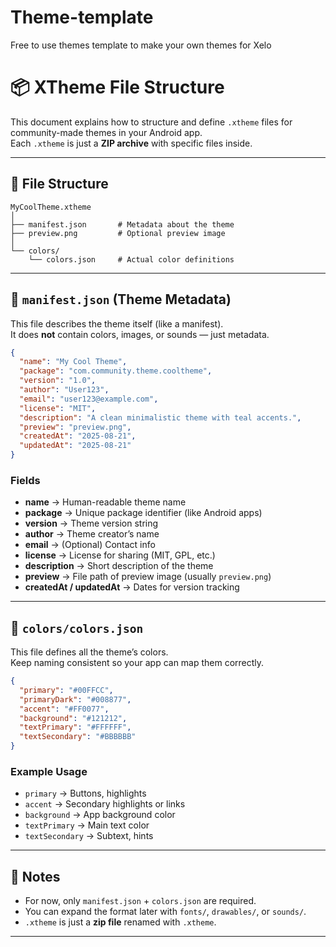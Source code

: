 # Theme-template
Free to use themes template to make your own themes for Xelo

# 📦 XTheme File Structure

This document explains how to structure and define `.xtheme` files for community-made themes in your Android app.  
Each `.xtheme` is just a **ZIP archive** with specific files inside.

---

## 🔹 File Structure

```
MyCoolTheme.xtheme
│
├── manifest.json       # Metadata about the theme
├── preview.png         # Optional preview image
│
└── colors/
    └── colors.json     # Actual color definitions
```

---

## 🔹 `manifest.json` (Theme Metadata)

This file describes the theme itself (like a manifest).  
It does **not** contain colors, images, or sounds — just metadata.

```json
{
  "name": "My Cool Theme",
  "package": "com.community.theme.cooltheme",
  "version": "1.0",
  "author": "User123",
  "email": "user123@example.com",
  "license": "MIT",
  "description": "A clean minimalistic theme with teal accents.",
  "preview": "preview.png",
  "createdAt": "2025-08-21",
  "updatedAt": "2025-08-21"
}
```

### Fields
- **name** → Human-readable theme name  
- **package** → Unique package identifier (like Android apps)  
- **version** → Theme version string  
- **author** → Theme creator’s name  
- **email** → (Optional) Contact info  
- **license** → License for sharing (MIT, GPL, etc.)  
- **description** → Short description of the theme  
- **preview** → File path of preview image (usually `preview.png`)  
- **createdAt / updatedAt** → Dates for version tracking  

---

## 🔹 `colors/colors.json`

This file defines all the theme’s colors.  
Keep naming consistent so your app can map them correctly.

```json
{
  "primary": "#00FFCC",
  "primaryDark": "#008877",
  "accent": "#FF0077",
  "background": "#121212",
  "textPrimary": "#FFFFFF",
  "textSecondary": "#BBBBBB"
}
```

### Example Usage
- `primary` → Buttons, highlights  
- `accent` → Secondary highlights or links  
- `background` → App background color  
- `textPrimary` → Main text color  
- `textSecondary` → Subtext, hints  

---

## 🔹 Notes
- For now, only `manifest.json` + `colors.json` are required.  
- You can expand the format later with `fonts/`, `drawables/`, or `sounds/`.  
- `.xtheme` is just a **zip file** renamed with `.xtheme`.  

---
